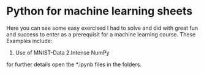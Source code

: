 # Python for machine learning sheets

Here you can see some easy exercised I had to solve and did with great fun and success to enter as a prerequisit for a machine learning course. These Examples include:
1. Use of MNIST-Data
2.Intense NumPy

for further details open the *.ipynb files in the folders.
